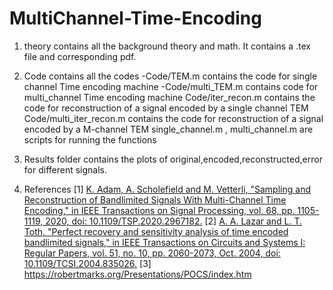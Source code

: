 # MultiChannel-Time-Encoding

1. theory contains all the background theory and math. 
	It contains a .tex file and corresponding pdf.
	
2. Code contains all the codes
	-Code/TEM.m contains the code for single channel Time encoding machine
	-Code/multi_TEM.m contains code for multi_channel Time encoding machine
	 Code/iter_recon.m contains the code for reconstruction of a signal encoded by a single channel TEM
	 Code/multi_iter_recon.m contains the code for reconstruction of a signal encoded by a M-channel TEM
	 single_channel.m , multi_channel.m are scripts for running the functions
	 
3. Results folder contains the plots of original,encoded,reconstructed,error for different signals. 	 

4. References
[1] [K. Adam, A. Scholefield and M. Vetterli, "Sampling and Reconstruction of Bandlimited Signals With Multi-Channel Time Encoding," in IEEE Transactions on Signal Processing, vol. 68, pp. 1105-1119, 2020, doi: 10.1109/TSP.2020.2967182.](https://ieeexplore.ieee.org/document/8962206) 
[2] [A. A. Lazar and L. T. Toth, "Perfect recovery and sensitivity analysis of time encoded bandlimited signals," in IEEE Transactions on Circuits and Systems I: Regular Papers, vol. 51, no. 10, pp. 2060-2073, Oct. 2004, doi: 10.1109/TCSI.2004.835026.](https://ieeexplore.ieee.org/document/1344228)
[3] https://robertmarks.org/Presentations/POCS/index.htm
